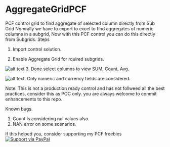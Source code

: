 # AggregateGridPCF
PCF control grid to find aggregate of selected column directly from Sub Grid
Nomrally we have to export to excel to  find aggregates of numeric columns in a subgrid, Now with this PCF control you can do this directly from Subgrids.
Steps
1. Import control solution.

2. Enable Aggregate Grid for rquired subgrids.

![alt text](https://github.com/nijos/AggregateGridPCF/blob/master/Grid.JPG)
3. Done select columns to view SUM, Count, Avg.

![alt text](https://github.com/nijos/AggregateGridPCF/blob/master/ezgif.com-gif-maker.gif).
Only numeric and currency fields are considered.

 Note: This is not a  production ready control and has not follweed all the best practices, consider this as POC only.
 you are always welcome to commit enhancements to this repo.
 
 Known bugs.
 1. Count is considering nul values also.
 2. NAN error on some scenarios.



If this helped you, consider supporting my PCF freebies [![Support via PayPal](https://cdn.rawgit.com/twolfson/paypal-github-button/1.0.0/dist/button.svg)](https://paypal.me/nijojosephraju?locale.x=en_GB)
